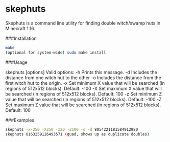 # skephuts

Skephuts is a command line utility for finding double witch/swamp huts in Minecraft 1.16.


###Installation

```sh
make
(optional for system-wide) sudo make install
```


###Usage

skephuts [options] <seed>
Valid options:
   -h      Prints this message.
   -d      Includes the distance from one witch hut to the other
   -o      Includes the distance from the first witch hut to the origin.
   -x      Set minimum X value that will be searched (in regions of 512x512 blocks). Default: -100
   -X      Set maximum X value that will be searched (in regions of 512x512 blocks). Default: 100
   -z      Set minimum Z value that will be searched (in regions of 512x512 blocks). Default: -100
   -Z      Set maximum Z value that will be searched (in regions of 512x512 blocks). Default: 100
  
 
 ###Examples
 
 ```sh
skephuts -x-250 -X250 -z20 -Z100 -o -d 8054221181584912980
skephuts 8163259126493571 (quad, shows up as duplicate doubles)
 ```
 
